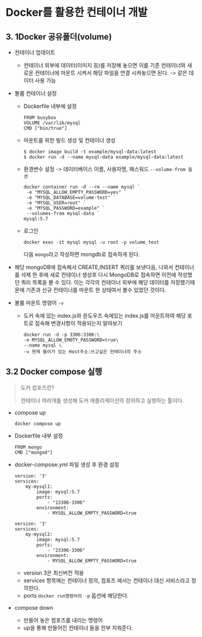 # Docker를 활용한 컨테이너 개발

## 3. 1Docker 공유폴더(volume)

 + 컨테이너 업데이트

   	+ 컨테이너 외부에 데이터(이미지 등)를 저장해 놓으면 이를 기존 컨테이너와 새로운 컨테이너에 마운트 시켜서 해당 파일을 연결 시켜놓으면 된다. -> 같은 데이터 사용 가능

 + 볼륨 컨테이너 설정

    + Dockerfile 내부에 설정 

      ```
      FROM busybox
      VOLUME /var/lib/mysql
      CMD ["bin/true"]
      ```

   + 마운트를 위한 빌드 생성 및 컨테이너 생성

     ```
     $ docker image build -t example/mysql-data:latest
     $ docker run -d --name mysql-data example/mysql-data:latest
     ```

   + 환경변수 설정 -> 데이터베이스 이름, 사용자명, 패스워드 `--volume-from 옵션`

     ```
     docker container run -d --rm --name mysql `
      -e "MYSQL_ALLOW_EMPTY_PASSWORD=yes" `
      -e "MYSQL_DATABASE=volume-test" `
      -e "MYSQL_USER=root" `
      -e "MYSQL_PASSWORD=example" `
      --volumes-from mysql-data `
     mysql:5.7
     ```

   + 로그인

     ```
     docker exec -it mysql mysql -u root -p volume_test
     ```

     다음 `mongo`라고 작성하면 mongdb로 접속하게 된다.

+ 해당 mongoDB에 접속해서 CREATE,INSERT 쿼리를 보낸다음, 나와서 컨테이너를 삭제 한 후에 새로 컨테이너 생성후 다시 MongoDB로 접속하면 이전에 작성했던 쿼리 목록을 볼 수 있다. 이는 각각의 컨테이너 외부에 해당 데이터를 저장했기때문에 기존과 신규 컨테이너를 마운트 한 상태여서 볼수 있었던 것이다.

 + 볼륨 마운트 명령어 `-v`

    + 도커 속에 있는 index.js와 윈도우즈 속에있는 index.js를 마운트하여 해당 포트로 접속해 변경사항이 적용되는지 알아보기

      ```
      docker run -d -p 3306:3306:\
      -e MYSQL_ALLOW_EMOTY_PASSWORD=true\
      --name mysql \
      -v 현재 들어가 있는 Host주소:쓰고싶은 컨테이너의 주소
      ```

      

## 3.2 Docker compose 실행

> 도커 컴포즈란?
>
> 컨테이너 여러개를 생성해 도커 애플리케이션의 정의하고 실행하는 툴이다.

 + compose up

   ```
   docker compose up
   ```

+ Dockerfile 내부 설정

  ```
  FROM mongo
  CMD ["mongod"]
  ```

+ docker-compose.yml 파일 생성 후 환경 설정

  ```
  version: '3'
  services:
      my-mysql1:
          image: mysql:5.7
          ports:
              - "13306-3306"
          environment: 
              - MYSQL_ALLOW_EMPTY_PASSWORD=true
  
  version: '3'
  services:
      my-mysql2:
          image: mysql:5.7
          ports:
              - "23306-3306"
          environment: 
              - MYSQL_ALLOW_EMPTY_PASSWORD=true
  ```

  	+ version 3은 최신버전 적용
  	+ services 항목에는 컨테이너 정의, 컴포즈 에서는 컨테이너 대신 서비스라고 정의한다.
  	+ ports `docker run명령어의 -p` 옵션에 해당한다.

+ compose down

  + 만들어 놓은 컴포즈를 내리는 명령어
  + up을 통해 만들어진 컨테이너 들을 전부 지워준다.